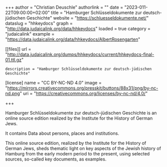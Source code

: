 +++
author = "Christian Deuschle" 
authorlink = "" 
date = "2023-011-22T09:00:00+02:00" 
title = "Hamburger Schlüsseldokumente zur deutsch-jüdischen Geschichte" 
website = "https://schluesseldokumente.net/" 
dataslug = "hhkeydocs" 
graph = "http://data.judaicalink.org/data/hhkeydocs"
loaded = true 
category = "judaicalink" 
example = "https://data.judaicalink.org/data/hhkeydocs/AlbertRosengarten"



[[files]]
	url = "http://data.judaicalink.org/dumps/hhkeydocs/current/hhkeydocs-final-01.ttl.gz"
	
	
	description = "Hamburger Schlüsseldokumente zur deutsch-jüdischen Geschichte"
	
[license]
name = "CC BY-NC-ND 4.0"
image = "https://mirrors.creativecommons.org/presskit/buttons/88x31/png/by-nc-nd.png"
uri = "https://creativecommons.org/licenses/by-nc-nd/4.0/"



+++

Hamburger Schlüsseldokumente zur deutsch-jüdischen Geschichte is an online source edition realized by the Institute for the History of German Jews. <!--more-->

It contains Data about persons, places and institutions.

This online source edition, realized by the Institute for the History of German Jews, sheds thematic light on key aspects of the Jewish history of Hamburg from the early modern period to the present, using selected sources, so-called key documents, as examples.
